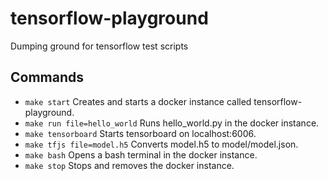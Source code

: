 # tensorflow-playground
Dumping ground for tensorflow test scripts

## Commands
* `make start` Creates and starts a docker instance called tensorflow-playground.
* `make run file=hello_world` Runs hello_world.py in the docker instance.
* `make tensorboard` Starts tensorboard on localhost:6006.
* `make tfjs file=model.h5` Converts model.h5 to model/model.json.
* `make bash` Opens a bash terminal in the docker instance.
* `make stop` Stops and removes the docker instance.

